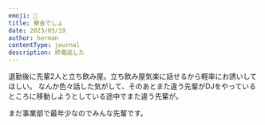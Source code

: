 ```yaml
---
emoji: 📀
title: 華金でしょ
date: 2023/05/19
author: herman
contentType: journal
description: 終電逃した
---
```

退勤後に先輩2人と立ち飲み屋。立ち飲み屋気楽に話せるから軽率にお誘いしてほしい。
なんか色々話した気がして、そのあとまた違う先輩がDJをやっているところに移動しようとしている途中でまた違う先輩が。

まだ事業部で最年少なのでみんな先輩です。
